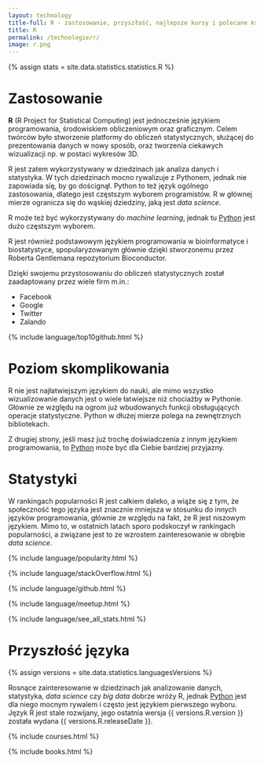 ```yaml
---
layout: technology
title-full: R - zastosowanie, przyszłość, najlepsze kursy i polecane książki
title: R
permalink: /technologie/r/
image: r.png
---
```


{% assign stats = site.data.statistics.statistics.R %}

# Zastosowanie

**R** (R Project for Statistical Computing) jest jednocześnie językiem programowania, środowiskiem obliczeniowym oraz
graficznym. Celem twórców było stworzenie platformy do obliczeń statystycznych, służącej do prezentowania danych w nowy
sposób, oraz tworzenia ciekawych wizualizacji np. w postaci wykresów 3D.

R jest zatem wykorzystywany w dziedzinach jak analiza danych i statystyka. W tych dziedzinach mocno rywalizuje z
Pythonem, jednak nie zapowiada się, by go doścignął. Python to też język ogólnego zastosowania, dlatego jest częstszym
wyborem programistów. R w głównej mierze ogranicza się do wąskiej dziedziny, jaką jest *data science*.

R może też być wykorzystywany do *machine learning*, jednak tu [Python](/technologie/python) jest dużo częstszym
wyborem.

R jest również podstawowym językiem programowania w bioinformatyce i biostatystyce, spopularyzowanym głównie dzięki
stworzonemu przez Roberta Gentlemana repozytorium Bioconductor.

Dzięki swojemu przystosowaniu do obliczeń statystycznych został zaadaptowany przez wiele firm m.in.:

- Facebook
- Google
- Twitter
- Zalando

{% include language/top10github.html %}

# Poziom skomplikowania

R nie jest najłatwiejszym językiem do nauki, ale mimo wszystko wizualizowanie danych jest o wiele łatwiejsze niż
chociażby w Pythonie. Głównie ze względu na ogrom już wbudowanych funkcji obsługujących operacje statystyczne. Python w
dłużej mierze polega na zewnętrznych bibliotekach.

Z drugiej strony, jeśli masz już trochę doświadczenia z innym językiem programowania,
to [Python](/technologie/python) może być dla Ciebie bardziej przyjazny.

# Statystyki

W rankingach popularności R jest całkiem daleko, a wiąże się z tym, że społeczność tego języka jest znacznie mniejsza w
stosunku do innych języków programowania, głównie ze względu na fakt, że R jest niszowym językiem. Mimo to, w ostatnich
latach sporo podskoczył w rankingach popularności, a związane jest to ze wzrostem zainteresowanie w obrębie *data
science*.

{% include language/popularity.html %}

{% include language/stackOverflow.html %}

{% include language/github.html %}

{% include language/meetup.html %}

{% include language/see_all_stats.html %}

# Przyszłość języka

{% assign versions = site.data.statistics.languagesVersions %}

Rosnące zainteresowanie w dziedzinach jak analizowanie danych, statystyka, *data science* czy *big data* dobrze wróży R,
jednak [Python](/technologie/python) jest dla niego mocnym rywalem i często jest językiem pierwszego wyboru.
Język R jest stale rozwijany, jego ostatnia wersja {{ versions.R.version }} została wydana {{ versions.R.releaseDate }}.

{% include courses.html %}

{% include books.html %}
